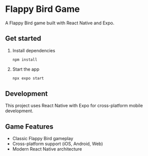 # Flappy Bird Game

A Flappy Bird game built with React Native and Expo.

## Get started

1. Install dependencies

   ```bash
   npm install
   ```

2. Start the app

   ```bash
   npx expo start
   ```

## Development

This project uses React Native with Expo for cross-platform mobile development.

## Game Features

- Classic Flappy Bird gameplay
- Cross-platform support (iOS, Android, Web)
- Modern React Native architecture
